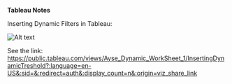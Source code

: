 **Tableau Notes**

Inserting Dynamic Filters in Tableau:

![Alt text](Tableau_Projects_Files/Inserting_Dynamic_Treshold.png)

See the link: https://public.tableau.com/views/Ayse_Dynamic_WorkSheet_1/InsertingDynamicTreshold?:language=en-US&:sid=&:redirect=auth&:display_count=n&:origin=viz_share_link
